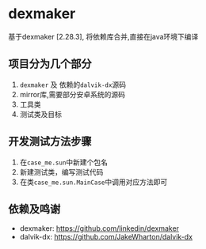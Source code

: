 # dexmaker

基于dexmaker [2.28.3], 将依赖库合并,直接在java环境下编译

## 项目分为几个部分

1. `dexmaker` 及 依赖的`dalvik-dx`源码
2. mirror库,需要部分安卓系统的源码
3. 工具类
4. 测试类及目标

## 开发测试方法步骤

1. 在`case_me.sun`中新建个包名
2. 新建测试类，编写测试代码
3. 在类`case_me.sun.MainCase`中调用对应方法即可

## 依赖及鸣谢

* dexmaker: https://github.com/linkedin/dexmaker
* dalvik-dx: https://github.com/JakeWharton/dalvik-dx